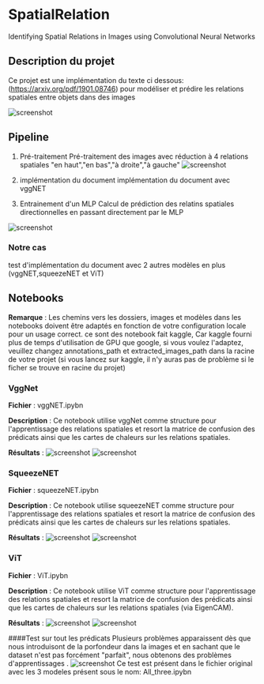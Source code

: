 # SpatialRelation
Identifying Spatial Relations in Images using Convolutional Neural Networks
## Description du projet 
Ce projet est une implémentation du texte ci dessous: (https://arxiv.org/pdf/1901.08746) pour modéliser et prédire les relations spatiales entre objets dans des images

![screenshot](images_git/paper.JPG)

## Pipeline
1. Pré-traitement
Pré-traitement des images avec réduction à 4 relations spatiales "en haut","en bas","à droite","à gauche"
![screenshot](images_git/bbox.JPG)

2. implémentation du document
implémentation du document avec vggNET 

3. Entrainement d'un MLP
Calcul de prédiction des relatins spatiales directionnelles en passant directement par le MLP


![screenshot](images_git/pipeline.png)
### Notre cas
test d'implémentation du document avec 2 autres modèles en plus (vggNET,squeezeNET et ViT)

## Notebooks
**Remarque** : Les chemins vers les dossiers, images et modèles dans les notebooks doivent être adaptés en fonction de votre configuration locale pour un usage correct. ce sont des notebook fait kaggle, Car kaggle fourni plus de temps d'utilisation de GPU que google, si vous voulez l'adaptez, veuillez changez annotations_path et extracted_images_path dans la racine de votre projet (si vous lancez sur kaggle, il n'y auras pas de problème si le ficher se trouve en racine du projet)


### VggNet

**Fichier** : vggNET.ipybn

**Description** : Ce notebook utilise vggNet comme structure pour l'apprentissage des relations spatiales et resort la matrice de confusion des prédicats ainsi que les cartes de chaleurs sur les relations spatiales.

**Résultats** :
![screenshot](images_git/vgg.PNG)
![screenshot](images_git/vggM.PNG)

### SqueezeNET

**Fichier** : squeezeNET.ipybn

**Description** : Ce notebook utilise squeezeNET comme structure pour l'apprentissage des relations spatiales et resort la matrice de confusion des prédicats ainsi que les cartes de chaleurs sur les relations spatiales.

**Résultats** : 
![screenshot](images_git/squeeze.PNG)
![screenshot](images_git/squeezeM.PNG)

### ViT

**Fichier** : ViT.ipybn

**Description** : Ce notebook utilise ViT comme structure pour l'apprentissage des relations spatiales et resort la matrice de confusion des prédicats ainsi que les cartes de chaleurs sur les relations spatiales (via EigenCAM).

**Résultats** :
![screenshot](images_git/ViT.PNG)
![screenshot](images_git/ViTM.PNG)

####Test sur tout les prédicats
Plusieurs problèmes apparaissent dès que nous introduisont de la porfondeur dans la images et en sachant que le dataset n'est pas forcément "parfait", nous obtenons des problèmes d'apprentissages .
![screenshot](images_git/9predicates.PNG)
Ce test est présent dans le fichier original avec les 3 modeles présent sous le nom: All_three.ipybn

